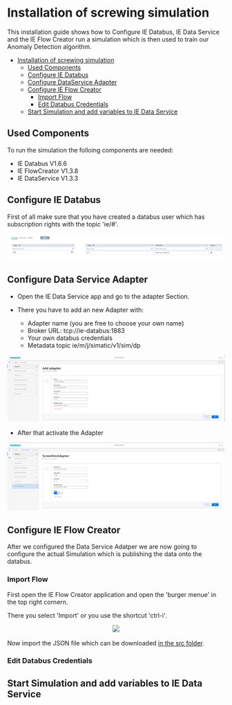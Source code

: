 # Installation of screwing simulation

This installation guide shows how to Configure IE Databus, IE Data Service and the IE Flow Creator run a simulation which is then used to train our Anomaly Detection algorithm. 

- [Installation of screwing simulation](#Installation_ScrewSimulation)
  - [Used Components](#used-components)
  - [Configure IE Databus](#configure-ie-databus)
  - [Configure DataService Adapter](#Configure-DataService-Adapter)
  - [Configure IE Flow Creator](#configure-ie-flow-creator)
    - [Import Flow](#import-flow)
    - [Edit Databus Credentials](#edit-databus-credentials)
  - [Start Simulation and add variables to IE Data Service](#start-simulation-and-add-variables-to-ie-data-sservice)

## Used Components

To run the simulation the folloing components are needed:
- IE Databus V1.6.6
- IE FlowCreator V1.3.8
- IE DataService V1.3.3
 
## Configure IE Databus

First of all make sure that you have created a databus user which has subscription rights with the topic 'ie/#'.

<p align="center"><kbd><img src="graphics/01iedatabus.PNG" /></kbd></p>

## Configure Data Service Adapter

- Open the IE Data Service app and go to the adapter Section. 

- There you have to add an new Adapter with:
  - Adapter name (you are free to choose your own name) 
  - Broker URL: tcp://ie-databus:1883
  - Your own databus credentials
  - Metadata topic ie/m/j/simatic/v1/sim/dp

<p align="center"><kbd><img src="graphics/02AddNewAdapter.PNG" /></kbd></p>

- After that activate the Adapter

<p align="center"><kbd><img src="graphics/03ActivateAdapter.PNG" /></kbd></p>

## Configure IE Flow Creator

After we configured the Data Service Adatper we are now going to configure the actual Simulation which is publishing the data onto the databus. 

### Import Flow

First open the IE Flow Creator application and open the 'burger menue' in the top right cornern. 

There you select 'Import' or you use the shortcut 'ctrl-i'.

<p align="center"><kbd><img src="graphics/04ImportFlow.PNG" /></kbd></p>

Now import the JSON file which can be downloaded [in the src folder](#../src).

### Edit Databus Credentials

## Start Simulation and add variables to IE Data Service

